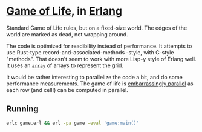 # [Game of Life](https://en.wikipedia.org/wiki/Conway%27s_Game_of_Life), in [Erlang](https://erlang.org/)

Standard Game of Life rules, but on a fixed-size world. The edges of the world are marked as dead, not wrapping around.

The code is optimized for readibility instead of performance. It attempts to use Rust-type record-and-associated-methods -style, with C-style "methods". That doesn't seem to work with more Lisp-y style of Erlang well. It uses an [`array`](https://erlang.org/doc/man/array.html) of arrays to represent the grid.

It would be rather interesting to parallelize the code a bit, and do some performance measurements. The game of life is [embarrassingly parallel](https://en.wikipedia.org/wiki/Embarrassingly_parallel) as each row (and cell!) can be computed in parallel.

## Running

```bash
erlc game.erl && erl -pa game -eval 'game:main()'
```